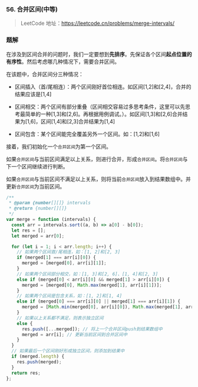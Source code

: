 ### 56. 合并区间(中等)

> LeetCode 地址：https://leetcode.cn/problems/merge-intervals/

### 题解

在涉及到区间合并的问题时，我们一定要想到**先排序**。先保证各个区间**起点位置的有序性**。然后考虑哪几种情况下，需要合并区间。

在该题中，合并区间分三种情况：

* 区间插入（首/尾相连）：两个区间刚好首位相连。如区间[1,2]和[2,4]，合并的结果应该是[1,4]

* 区间相交：两个区间有部分重叠（区间相交容易过多思考条件，这里可以先思考最简单的一种[1,3]和[2,6]。再根据用例调试。）。如区间[1,3]和[2,6]合并结果为[1,6]，区间[1,4]和[2,3]合并结果为[1,4]

* 区间包含：某个区间能完全覆盖另外一个区间。如：[1,2]和[1,6]

接着，我们初始化一个`合并区间`为第一个区间。

如果`合并区间`与当前区间满足以上关系，则进行合并，形成`合并区间`。将`合并区间`与下一个区间继续进行判断。

如果`合并区间`与当前区间不满足以上关系，则将当前`合并区间`放入到结果数组中。并更新`合并区间`为当前区间。

```js
/**
 * @param {number[][]} intervals
 * @return {number[][]}
 */
var merge = function (intervals) {
  const arr = intervals.sort((a, b) => a[0] - b[0]);
  let res = [];
  let merged = arr[0];

  for (let i = 1; i < arr.length; i++) {
    // 如果两个区间首/尾相连，如：[1, 2]和[2, 3]
    if (merged[1] === arr[i][0]) {
      merged = [merged[0], arr[i][1]];
    }
    // 如果两个区间部分相交，如：[1, 3]和[2, 6]、[1, 4]和[2, 3]
    else if (merged[0] < arr[i][0] && merged[1] > arr[i][0]) {
      merged = [merged[0], Math.max(merged[1], arr[i][1])];
    }
    // 如果两个区间是包含关系，如：[1, 2]和[1, 4]
    else if (merged[0] === arr[i][0] || merged[1] === arr[i][1]) {
      merged = [Math.min(merged[0], arr[i][0]), Math.max(merged[1], arr[i][1])];
    }
    // 如果以上关系都不满足，则表示独立区间
    else {
      res.push([...merged]); // 将上一个合并区间push到结果数组中
      merged = arr[i]; // 更新当前区间到合并区间中
    }
  }
  // 如果最后一个区间刚好形成独立区间，则添加到结果中
  if (merged.length) {
    res.push(merged);
  }
  return res;
};
```
